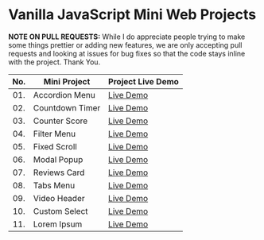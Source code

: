 # Vanilla JavaScript Mini Web Projects

**NOTE ON PULL REQUESTS:**
While I do appreciate people trying to make some things prettier or adding new features, we are only accepting pull requests and looking at issues for bug fixes so that the code stays inline with the project. Thank You.


| No.  | Mini Project            | Project Live Demo                                                   |
| :--: |-------------------------|---------------------------------------------------------------------|
| 01.  | Accordion Menu        	 | [Live Demo](https://miniwebproject.vercel.app/accordion-menu/)      |
| 02.  | Countdown Timer         | [Live Demo](https://miniwebproject.vercel.app/countdown-timer/)     |
| 03.  | Counter Score           | [Live Demo](https://miniwebproject.vercel.app/counter-score/)       |
| 04.  | Filter Menu             | [Live Demo](https://miniwebproject.vercel.app/filter-menu/)         |
| 05.  | Fixed Scroll            | [Live Demo](https://miniwebproject.vercel.app/fixed-scroll/)        |
| 06.  | Modal Popup             | [Live Demo](https://miniwebproject.vercel.app/modal-popup/)         |
| 07.  | Reviews Card            | [Live Demo](https://miniwebproject.vercel.app/reviews-card/)        |
| 08.  | Tabs Menu               | [Live Demo](https://miniwebproject.vercel.app/tabs-menu/)           |
| 09.  | Video Header            | [Live Demo](https://miniwebproject.vercel.app/video-header/)        |
| 10.  | Custom Select           | [Live Demo](https://miniwebproject.vercel.app/custom-select/)       |
| 11.  | Lorem Ipsum             | [Live Demo](https://miniwebproject.vercel.app/lorem-ipsum/)         |
